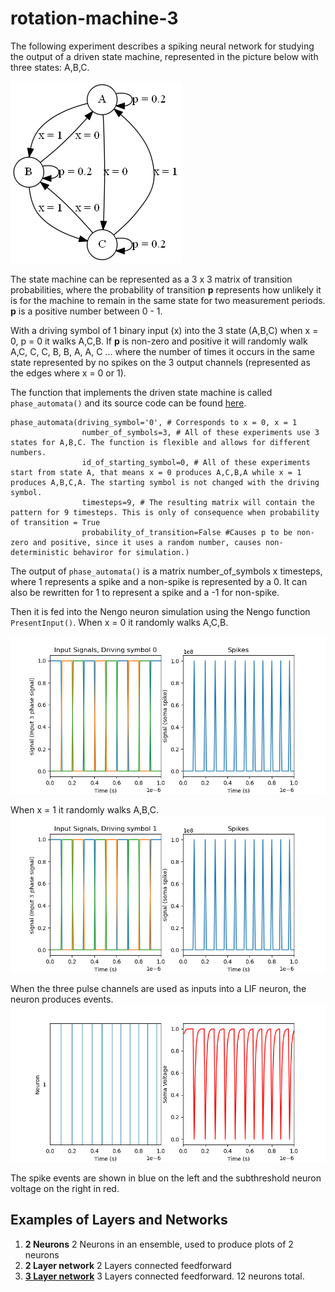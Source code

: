 # rotation-machine-3
The following experiment describes a spiking neural network for studying the output of a driven state machine, represented in the picture below with three states: A,B,C.

![Image of 3 states and their connections](https://github.com/kariefury/rotation-machine-3/blob/main/fig/driven_state_machine.png)

The state machine can be represented as a 3 x 3 matrix of transition probabilities, where the probability of transition **p** represents how unlikely it is for the machine to remain in the same state for two measurement periods. **p** is a positive number between 0 - 1.

With a driving symbol of 1 binary input (x) into the 3 state (A,B,C) when x = 0, p = 0 it walks A,C,B. If **p** is non-zero and positive it will randomly walk A,C, C, C, B, B, A, A, C ... where the number of times it occurs in the same state represented by no spikes on the 3 output channels (represented as the edges where x = 0 or 1).

The function that implements the driven state machine is called `phase_automata()` and its source code can be found [here](https://github.com/kariefury/rotation-machine-3/blob/main/three-phase-rotation-machine.py).
```
phase_automata(driving_symbol='0', # Corresponds to x = 0, x = 1
                number_of_symbols=3, # All of these experiments use 3 states for A,B,C. The function is flexible and allows for different numbers.
                id_of_starting_symbol=0, # All of these experiments start from state A, that means x = 0 produces A,C,B,A while x = 1 produces A,B,C,A. The starting symbol is not changed with the driving symbol.
                timesteps=9, # The resulting matrix will contain the pattern for 9 timesteps. This is only of consequence when probability of transition = True 
                probability_of_transition=False #Causes p to be non-zero and positive, since it uses a random number, causes non-deterministic behaviror for simulation.)
```
                
The output of `phase_automata()` is a matrix number_of_symbols x timesteps, where 1 represents a spike and a non-spike is represented by a 0. It can also be rewritten for 1 to represent a spike and a -1 for non-spike.

Then it is fed into the Nengo neuron simulation using the Nengo function `PresentInput()`.
When x = 0 it randomly walks A,C,B.

![Image of 3 Channels, driving symbol 0](https://github.com/kariefury/rotation-machine-3/blob/main/fig/input_signals_driving_symbol0.png)

When x = 1 it randomly walks A,B,C. 
![Image of 3 Channels, driving symbol 1](https://github.com/kariefury/rotation-machine-3/blob/main/fig/input_signals_driving_symbol1.png)

When the three pulse channels are used as inputs into a LIF neuron, the neuron produces events.
![Image of 1 neuron](https://github.com/kariefury/rotation-machine-3/blob/main/fig/short_time_neuron.png)

The spike events are shown in blue on the left and the subthreshold neuron voltage on the right in red.

## Examples of Layers and Networks
1. **2 Neurons** 2 Neurons in an ensemble, used to produce plots of 2 neurons
2. **2 Layer network** 2 Layers connected feedforward
3. **[3 Layer network](https://github.com/kariefury/rotation-machine-3/blob/main/Readme_three_layers.md)** 3 Layers connected feedforward. 12 neurons total.


